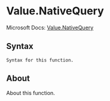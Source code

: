 # Value.NativeQuery

Microsoft Docs: [Value.NativeQuery](https://docs.microsoft.com/en-us/powerquery-m/value-nativequery)

## Syntax

```
Syntax for this function.
```

## About

About this function.

